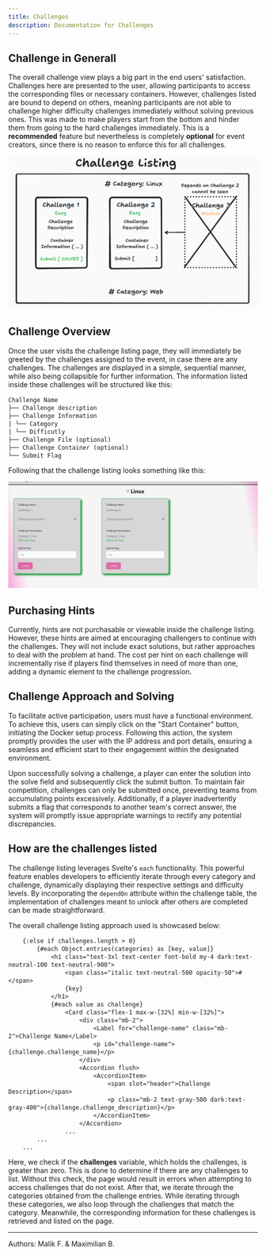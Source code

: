 ```yaml
---
title: Challenges
description: Documentation for Challenges
---
```


## Challenge in Generall
The overall challenge view plays a big part in the end users' satisfaction. Challenges here are presented to the user, allowing participants to access the corresponding files or necessary containers. However, challenges listed are bound to depend on others, meaning participants are not able to challenge higher difficulty challenges immediately without solving previous ones. This was made to make players start from the bottom and hinder them from going to the hard challenges immediately. This is a **recommended** feature but nevertheless is completely **optional** for event creators, since there is no reason to enforce this for all challenges.

![Big Picture](../../../assets/webapp/Challenge_View.png)

## Challenge Overview
Once the user visits the challenge listing page, they will immediately be greeted by the challenges assigned to the event, in case there are any challenges. The challenges are displayed in a simple, sequential manner, while also being collapsible for further information. The information listed inside these challenges will be structured like this:
```
Challenge Name
├── Challenge description
├── Challenge Information
| └── Category
| └── Difficutly
├── Challenge File (optional) 
├── Challenge Container (optional) 
└── Submit Flag
```
Following that the challenge listing looks something like this:

![Big Picture](../../../assets/webapp/Challenge_listing.png)



## Purchasing Hints
Currently, hints are not purchasable or viewable inside the challenge listing. However, these hints are aimed at encouraging challengers to continue with the challenges. They will not include exact solutions, but rather approaches to deal with the problem at hand. The cost per hint on each challenge will incrementally rise if players find themselves in need of more than one, adding a dynamic element to the challenge progression.

## Challenge Approach and Solving
To facilitate active participation, users must have a functional environment. To achieve this, users can simply click on the "Start Container" button, initiating the Docker setup process. Following this action, the system promptly provides the user with the IP address and port details, ensuring a seamless and efficient start to their engagement within the designated environment.

Upon successfully solving a challenge, a player can enter the solution into the solve field and subsequently click the submit button. To maintain fair competition, challenges can only be submitted once, preventing teams from accumulating points excessively. Additionally, if a player inadvertently submits a flag that corresponds to another team's correct answer, the system will promptly issue appropriate warnings to rectify any potential discrepancies.

## How are the challenges listed
The challenge listing leverages Svelte's `each` functionality. This powerful feature enables developers to efficiently iterate through every category and challenge, dynamically displaying their respective settings and difficulty levels. By incorporating the `dependOn` attribute within the challenge table, the implementation of challenges meant to unlock after others are completed can be made straightforward.

The overall challenge listing approach used is showcased below:

```
    {:else if challenges.length > 0}
        {#each Object.entries(categories) as [key, value]}
            <h1 class="text-3xl text-center font-bold my-4 dark:text-neutral-100 text-neutral-900">
                <span class="italic text-neutral-500 opacity-50">#</span>
                {key}
            </h1>
            {#each value as challenge}
                <Card class="flex-1 max-w-[32%] min-w-[32%]">
                    <div class="mb-2">
                        <Label for="challenge-name" class="mb-2">Challenge Name</Label>
                        <p id="challenge-name">{challenge.challenge_name}</p>
                    </div>
                    <Accordion flush>
                        <AccordionItem>
                            <span slot="header">Challenge Description</span>
                            <p class="mb-2 text-gray-500 dark:text-gray-400">{challenge.challenge_description}</p>
                        </AccordionItem>
                    </Accordion>
                ...
        ...
    ...
```
Here, we check if the **challenges** variable, which holds the challenges, is greater than zero. This is done to determine if there are any challenges to list. Without this check, the page would result in errors when attempting to access challenges that do not exist. After that, we iterate through the categories obtained from the challenge entries. While iterating through these categories, we also loop through the challenges that match the category. Meanwhile, the corresponding information for these challenges is retrieved and listed on the page.

___

Authors: Malik F. & Maximilian B.
